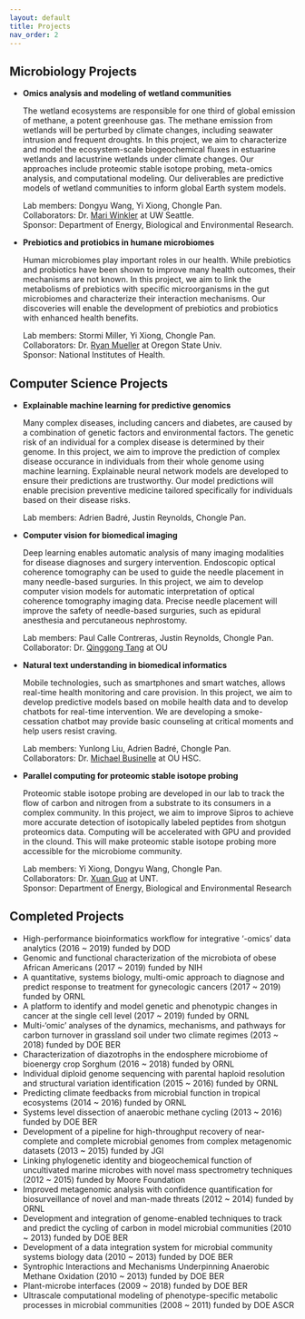 ```yaml
---
layout: default
title: Projects
nav_order: 2
---
```


## Microbiology Projects

- **Omics analysis and modeling of wetland communities**  
  
  The wetland ecosystems are responsible for one third of global emission of methane, a potent greenhouse gas. The methane emission from wetlands will be 
  perturbed by climate changes, including seawater intrusion and frequent droughts. In this project, we aim to characterize and model the ecosystem-scale 
  biogeochemical fluxes in estuarine wetlands and lacustrine wetlands under climate changes. Our approaches include proteomic stable isotope probing, 
  meta-omics analysis, and computational modeling. Our deliverables are predictive models of wetland communities to inform global Earth system models.  
  
  Lab members: Dongyu Wang, Yi Xiong, Chongle Pan.  
  Collaborators: Dr. [Mari Winkler](http://www.winklerlab.com) at UW Seattle.  
  Sponsor: Department of Energy, Biological and Environmental Research.  

- **Prebiotics and protiobics in humane microbiomes**

  Human microbiomes play important roles in our health. While prebiotics and probiotics have been shown to improve many health outcomes, their mechanisms are
  not known. In this project, we aim to link the metabolisms of prebiotics with specific microorganisms in the gut microbiomes and characterize their interaction
  mechanisms. Our discoveries will enable the development of prebiotics and probiotics with enhanced health benefits. 

  Lab members: Stormi Miller, Yi Xiong, Chongle Pan.  
  Collaborators: Dr. [Ryan Mueller](https://microbiology.oregonstate.edu/dr-ryan-mueller) at Oregon State Univ.  
  Sponsor: National Institutes of Health.  

## Computer Science Projects

- **Explainable machine learning for predictive genomics**

  Many complex diseases, including cancers and diabetes, are caused by a combination of genetic factors and environmental factors. The genetic risk of an individual
  for a complex disease is determined by their genome. In this project, we aim to improve the prediction of complex disease occurance in individuals from their 
  whole genome using machine learning. Explainable neural network models are developed to ensure their predictions are trustworthy. Our model predictions will 
  enable precision preventive medicine tailored specifically for individuals based on their disease risks. 
  
  Lab members: Adrien Badré, Justin Reynolds, Chongle Pan.  
  
- **Computer vision for biomedical imaging**

  Deep learning enables automatic analysis of many imaging modalities for disease diagnoses and surgery intervention. Endoscopic optical coherence tomography can
  be used to guide the needle placement in many needle-based surguries. In this project, we aim to develop computer vision models for automatic interpretation of 
  optical coherence tomography imaging data. Precise needle placement will improve the safety of needle-based surguries, such as epidural anesthesia and 
  percutaneous nephrostomy.

  Lab members: Paul Calle Contreras, Justin Reynolds, Chongle Pan.  
  Collaborator: Dr. [Qinggong Tang](http://tanglab.oucreate.com/) at OU

- **Natural text understanding in biomedical informatics** 

  Mobile technologies, such as smartphones and smart watches, allows real-time health monitoring and care provision. In this project, we aim to develop predictive
  models based on mobile health data and to develop chatbots for real-time intervention. We are developing a smoke-cessation chatbot may provide basic counseling 
  at critical moments and help users resist craving. 
  
  Lab members: Yunlong Liu, Adrien Badré, Chongle Pan.  
  Collaborators: Dr. [Michael Businelle](http://www.businellelab.com) at OU HSC. 

- **Parallel computing for proteomic stable isotope probing**

  Proteomic stable isotope probing are developed in our lab to track the flow of carbon and nitrogen from a substrate to its consumers in a complex community.
  In this project, we aim to improve Sipros to achieve more accurate detection of isotopically labeled peptides from shotgun proteomics data. Computing will be
  accelerated with GPU and provided in the clound. This will make proteomic stable isotope probing more accessible for the microbiome community.

  Lab members: Yi Xiong, Dongyu Wang, Chongle Pan.  
  Collaborators: Dr. [Xuan Guo](http://www.cse.unt.edu/~xuanguo/) at UNT.  
  Sponsor: Department of Energy, Biological and Environmental Research

## Completed Projects
- High-performance bioinformatics workflow for integrative ‘-omics’ data analytics (2016 ~ 2019) funded by DOD
- Genomic and functional characterization of the microbiota of obese African Americans (2017 ~ 2019) funded by NIH
- A quantitative, systems biology, multi-omic approach to diagnose and predict response to treatment for gynecologic cancers (2017 ~ 2019) funded by ORNL
- A platform to identify and model genetic and phenotypic changes in cancer at the single cell level (2017 ~ 2019) funded by ORNL
- Multi-‘omic’ analyses of the dynamics, mechanisms, and pathways for carbon turnover in grassland soil under two climate regimes (2013 ~ 2018) funded by DOE BER
- Characterization of diazotrophs in the endosphere microbiome of bioenergy crop Sorghum (2016 ~ 2018) funded by ORNL
- Individual diploid genome sequencing with parental haploid resolution and structural variation identification (2015 ~ 2016) funded by ORNL
- Predicting climate feedbacks from microbial function in tropical ecosystems (2014 ~ 2016) funded by ORNL
- Systems level dissection of anaerobic methane cycling (2013 ~ 2016) funded by DOE BER
- Development of a pipeline for high-throughput recovery of near-complete and complete microbial genomes from complex metagenomic datasets (2013 ~ 2015) funded by JGI
- Linking phylogenetic identity and biogeochemical function of uncultivated marine microbes with novel mass spectrometry techniques (2012 ~ 2015) funded by Moore Foundation
- Improved metagenomic analysis with confidence quantification for biosurveillance of novel and man-made threats (2012 ~ 2014) funded by ORNL
- Development and integration of genome-enabled techniques to track and predict the cycling of carbon in model microbial communities (2010 ~ 2013) funded by DOE BER
- Development of a data integration system for microbial community systems biology data (2010 ~ 2013) funded by DOE BER
- Syntrophic Interactions and Mechanisms Underpinning Anaerobic Methane Oxidation (2010 ~ 2013) funded by DOE BER
- Plant-microbe interfaces (2009 ~ 2018) funded by DOE BER
- Ultrascale computational modeling of phenotype-specific metabolic processes in microbial communities (2008 ~ 2011) funded by DOE ASCR

